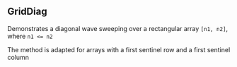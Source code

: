 GridDiag
---------

Demonstrates a diagonal wave sweeping over a rectangular array `[n1, n2]`, where `n1 <= n2`

The method is adapted for arrays with a first sentinel row and a first sentinel column

